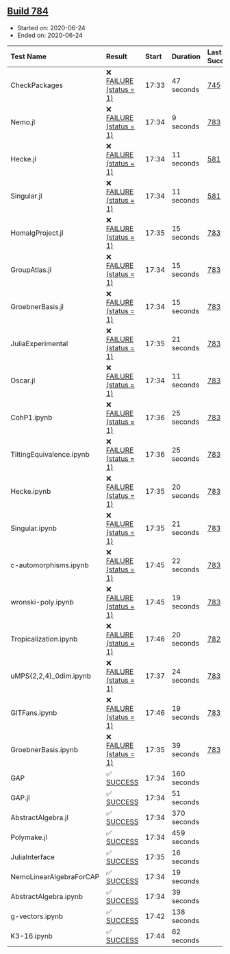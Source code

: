 ## [Build 784](https://oscarci.mathematik.uni-kl.de/job/oscar-julia-1.4/784/)

* Started on: 2020-06-24
* Ended on: 2020-06-24

| Test Name    | Result | Start | Duration | Last Success | First Failure |
|:-------------|:-------|:------|:---------|:-------------|:--------------|
| CheckPackages | ❌ [FAILURE (status = 1)](https://oscarci.mathematik.uni-kl.de/job/oscar-julia-1.4/784/artifact/logs/build-784/CheckPackages.log) | 17:33 | 47 seconds | [745](https://oscarci.mathematik.uni-kl.de/job/oscar-julia-1.4/745/) | [746](https://oscarci.mathematik.uni-kl.de/job/oscar-julia-1.4/746/) |
| Nemo.jl | ❌ [FAILURE (status = 1)](https://oscarci.mathematik.uni-kl.de/job/oscar-julia-1.4/784/artifact/logs/build-784/Nemo.jl.log) | 17:34 | 9 seconds | [783](https://oscarci.mathematik.uni-kl.de/job/oscar-julia-1.4/783/) | [784](https://oscarci.mathematik.uni-kl.de/job/oscar-julia-1.4/784/) |
| Hecke.jl | ❌ [FAILURE (status = 1)](https://oscarci.mathematik.uni-kl.de/job/oscar-julia-1.4/784/artifact/logs/build-784/Hecke.jl.log) | 17:34 | 11 seconds | [581](https://oscarci.mathematik.uni-kl.de/job/oscar-julia-1.4/581/) | [582](https://oscarci.mathematik.uni-kl.de/job/oscar-julia-1.4/582/) |
| Singular.jl | ❌ [FAILURE (status = 1)](https://oscarci.mathematik.uni-kl.de/job/oscar-julia-1.4/784/artifact/logs/build-784/Singular.jl.log) | 17:34 | 11 seconds | [581](https://oscarci.mathematik.uni-kl.de/job/oscar-julia-1.4/581/) | [582](https://oscarci.mathematik.uni-kl.de/job/oscar-julia-1.4/582/) |
| HomalgProject.jl | ❌ [FAILURE (status = 1)](https://oscarci.mathematik.uni-kl.de/job/oscar-julia-1.4/784/artifact/logs/build-784/HomalgProject.jl.log) | 17:35 | 15 seconds | [783](https://oscarci.mathematik.uni-kl.de/job/oscar-julia-1.4/783/) | [784](https://oscarci.mathematik.uni-kl.de/job/oscar-julia-1.4/784/) |
| GroupAtlas.jl | ❌ [FAILURE (status = 1)](https://oscarci.mathematik.uni-kl.de/job/oscar-julia-1.4/784/artifact/logs/build-784/GroupAtlas.jl.log) | 17:34 | 15 seconds | [783](https://oscarci.mathematik.uni-kl.de/job/oscar-julia-1.4/783/) | [784](https://oscarci.mathematik.uni-kl.de/job/oscar-julia-1.4/784/) |
| GroebnerBasis.jl | ❌ [FAILURE (status = 1)](https://oscarci.mathematik.uni-kl.de/job/oscar-julia-1.4/784/artifact/logs/build-784/GroebnerBasis.jl.log) | 17:34 | 15 seconds | [783](https://oscarci.mathematik.uni-kl.de/job/oscar-julia-1.4/783/) | [784](https://oscarci.mathematik.uni-kl.de/job/oscar-julia-1.4/784/) |
| JuliaExperimental | ❌ [FAILURE (status = 1)](https://oscarci.mathematik.uni-kl.de/job/oscar-julia-1.4/784/artifact/logs/build-784/JuliaExperimental.log) | 17:35 | 21 seconds | [783](https://oscarci.mathematik.uni-kl.de/job/oscar-julia-1.4/783/) | [784](https://oscarci.mathematik.uni-kl.de/job/oscar-julia-1.4/784/) |
| Oscar.jl | ❌ [FAILURE (status = 1)](https://oscarci.mathematik.uni-kl.de/job/oscar-julia-1.4/784/artifact/logs/build-784/Oscar.jl.log) | 17:34 | 11 seconds | [783](https://oscarci.mathematik.uni-kl.de/job/oscar-julia-1.4/783/) | [784](https://oscarci.mathematik.uni-kl.de/job/oscar-julia-1.4/784/) |
| CohP1.ipynb | ❌ [FAILURE (status = 1)](https://oscarci.mathematik.uni-kl.de/job/oscar-julia-1.4/784/artifact/logs/build-784/CohP1.ipynb.log) | 17:36 | 25 seconds | [783](https://oscarci.mathematik.uni-kl.de/job/oscar-julia-1.4/783/) | [784](https://oscarci.mathematik.uni-kl.de/job/oscar-julia-1.4/784/) |
| TiltingEquivalence.ipynb | ❌ [FAILURE (status = 1)](https://oscarci.mathematik.uni-kl.de/job/oscar-julia-1.4/784/artifact/logs/build-784/TiltingEquivalence.ipynb.log) | 17:36 | 25 seconds | [783](https://oscarci.mathematik.uni-kl.de/job/oscar-julia-1.4/783/) | [784](https://oscarci.mathematik.uni-kl.de/job/oscar-julia-1.4/784/) |
| Hecke.ipynb | ❌ [FAILURE (status = 1)](https://oscarci.mathematik.uni-kl.de/job/oscar-julia-1.4/784/artifact/logs/build-784/Hecke.ipynb.log) | 17:35 | 20 seconds | [783](https://oscarci.mathematik.uni-kl.de/job/oscar-julia-1.4/783/) | [784](https://oscarci.mathematik.uni-kl.de/job/oscar-julia-1.4/784/) |
| Singular.ipynb | ❌ [FAILURE (status = 1)](https://oscarci.mathematik.uni-kl.de/job/oscar-julia-1.4/784/artifact/logs/build-784/Singular.ipynb.log) | 17:35 | 21 seconds | [783](https://oscarci.mathematik.uni-kl.de/job/oscar-julia-1.4/783/) | [784](https://oscarci.mathematik.uni-kl.de/job/oscar-julia-1.4/784/) |
| c-automorphisms.ipynb | ❌ [FAILURE (status = 1)](https://oscarci.mathematik.uni-kl.de/job/oscar-julia-1.4/784/artifact/logs/build-784/c-automorphisms.ipynb.log) | 17:45 | 22 seconds | [783](https://oscarci.mathematik.uni-kl.de/job/oscar-julia-1.4/783/) | [784](https://oscarci.mathematik.uni-kl.de/job/oscar-julia-1.4/784/) |
| wronski-poly.ipynb | ❌ [FAILURE (status = 1)](https://oscarci.mathematik.uni-kl.de/job/oscar-julia-1.4/784/artifact/logs/build-784/wronski-poly.ipynb.log) | 17:45 | 19 seconds | [783](https://oscarci.mathematik.uni-kl.de/job/oscar-julia-1.4/783/) | [784](https://oscarci.mathematik.uni-kl.de/job/oscar-julia-1.4/784/) |
| Tropicalization.ipynb | ❌ [FAILURE (status = 1)](https://oscarci.mathematik.uni-kl.de/job/oscar-julia-1.4/784/artifact/logs/build-784/Tropicalization.ipynb.log) | 17:46 | 20 seconds | [782](https://oscarci.mathematik.uni-kl.de/job/oscar-julia-1.4/782/) | [783](https://oscarci.mathematik.uni-kl.de/job/oscar-julia-1.4/783/) |
| uMPS(2,2,4)_0dim.ipynb | ❌ [FAILURE (status = 1)](https://oscarci.mathematik.uni-kl.de/job/oscar-julia-1.4/784/artifact/logs/build-784/uMPS-2-2-4-_0dim.ipynb.log) | 17:37 | 24 seconds | [783](https://oscarci.mathematik.uni-kl.de/job/oscar-julia-1.4/783/) | [784](https://oscarci.mathematik.uni-kl.de/job/oscar-julia-1.4/784/) |
| GITFans.ipynb | ❌ [FAILURE (status = 1)](https://oscarci.mathematik.uni-kl.de/job/oscar-julia-1.4/784/artifact/logs/build-784/GITFans.ipynb.log) | 17:46 | 19 seconds | [783](https://oscarci.mathematik.uni-kl.de/job/oscar-julia-1.4/783/) | [784](https://oscarci.mathematik.uni-kl.de/job/oscar-julia-1.4/784/) |
| GroebnerBasis.ipynb | ❌ [FAILURE (status = 1)](https://oscarci.mathematik.uni-kl.de/job/oscar-julia-1.4/784/artifact/logs/build-784/GroebnerBasis.ipynb.log) | 17:35 | 39 seconds | [783](https://oscarci.mathematik.uni-kl.de/job/oscar-julia-1.4/783/) | [784](https://oscarci.mathematik.uni-kl.de/job/oscar-julia-1.4/784/) |
| GAP | ✅ [SUCCESS](https://oscarci.mathematik.uni-kl.de/job/oscar-julia-1.4/784/artifact/logs/build-784/GAP.log) | 17:34 | 160 seconds |  |  |
| GAP.jl | ✅ [SUCCESS](https://oscarci.mathematik.uni-kl.de/job/oscar-julia-1.4/784/artifact/logs/build-784/GAP.jl.log) | 17:34 | 51 seconds |  |  |
| AbstractAlgebra.jl | ✅ [SUCCESS](https://oscarci.mathematik.uni-kl.de/job/oscar-julia-1.4/784/artifact/logs/build-784/AbstractAlgebra.jl.log) | 17:34 | 370 seconds |  |  |
| Polymake.jl | ✅ [SUCCESS](https://oscarci.mathematik.uni-kl.de/job/oscar-julia-1.4/784/artifact/logs/build-784/Polymake.jl.log) | 17:34 | 459 seconds |  |  |
| JuliaInterface | ✅ [SUCCESS](https://oscarci.mathematik.uni-kl.de/job/oscar-julia-1.4/784/artifact/logs/build-784/JuliaInterface.log) | 17:35 | 16 seconds |  |  |
| NemoLinearAlgebraForCAP | ✅ [SUCCESS](https://oscarci.mathematik.uni-kl.de/job/oscar-julia-1.4/784/artifact/logs/build-784/NemoLinearAlgebraForCAP.log) | 17:34 | 19 seconds |  |  |
| AbstractAlgebra.ipynb | ✅ [SUCCESS](https://oscarci.mathematik.uni-kl.de/job/oscar-julia-1.4/784/artifact/logs/build-784/AbstractAlgebra.ipynb.log) | 17:34 | 39 seconds |  |  |
| g-vectors.ipynb | ✅ [SUCCESS](https://oscarci.mathematik.uni-kl.de/job/oscar-julia-1.4/784/artifact/logs/build-784/g-vectors.ipynb.log) | 17:42 | 138 seconds |  |  |
| K3-16.ipynb | ✅ [SUCCESS](https://oscarci.mathematik.uni-kl.de/job/oscar-julia-1.4/784/artifact/logs/build-784/K3-16.ipynb.log) | 17:44 | 62 seconds |  |  |
